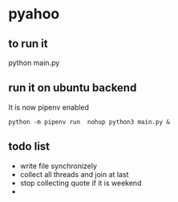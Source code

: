 # pyahoo

## to run it 
python main.py

## run it on ubuntu backend
It is now pipenv enabled  
```
python -m pipenv run  nohup python3 main.py &
```

## todo list 
- write file synchronizely
- collect all threads and join at last
- stop collecting quote if it is weekend
- 